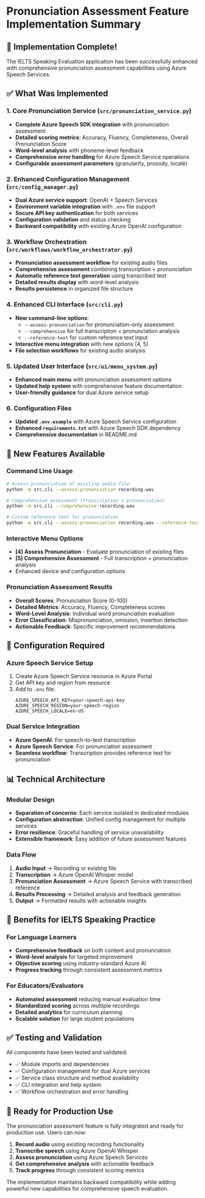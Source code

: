 # Pronunciation Assessment Feature Implementation Summary

## 🎉 Implementation Complete!

The IELTS Speaking Evaluation application has been successfully enhanced with comprehensive pronunciation assessment capabilities using Azure Speech Services.

## ✅ What Was Implemented

### 1. Core Pronunciation Service (`src/pronunciation_service.py`)
- **Complete Azure Speech SDK integration** with pronunciation assessment
- **Detailed scoring metrics**: Accuracy, Fluency, Completeness, Overall Pronunciation Score
- **Word-level analysis** with phoneme-level feedback
- **Comprehensive error handling** for Azure Speech Service operations
- **Configurable assessment parameters** (granularity, prosody, locale)

### 2. Enhanced Configuration Management (`src/config_manager.py`)
- **Dual Azure service support**: OpenAI + Speech Services
- **Environment variable integration** with `.env` file support
- **Secure API key authentication** for both services
- **Configuration validation** and status checking
- **Backward compatibility** with existing Azure OpenAI configuration

### 3. Workflow Orchestration (`src/workflows/workflow_orchestrator.py`)
- **Pronunciation assessment workflow** for existing audio files
- **Comprehensive assessment** combining transcription + pronunciation
- **Automatic reference text generation** using transcribed text
- **Detailed results display** with word-level analysis
- **Results persistence** in organized file structure

### 4. Enhanced CLI Interface (`src/cli.py`)
- **New command-line options**:
  - `--assess-pronunciation` for pronunciation-only assessment
  - `--comprehensive` for full transcription + pronunciation analysis
  - `--reference-text` for custom reference text input
- **Interactive menu integration** with new options (4, 5)
- **File selection workflows** for existing audio analysis

### 5. Updated User Interface (`src/ui/menu_system.py`)
- **Enhanced main menu** with pronunciation assessment options
- **Updated help system** with comprehensive feature documentation
- **User-friendly guidance** for dual Azure service setup

### 6. Configuration Files
- **Updated `.env.example`** with Azure Speech Service configuration
- **Enhanced `requirements.txt`** with Azure Speech SDK dependency
- **Comprehensive documentation** in README.md

## 🚀 New Features Available

### Command Line Usage
```bash
# Assess pronunciation of existing audio file
python -m src.cli --assess-pronunciation recording.wav

# Comprehensive assessment (transcription + pronunciation)
python -m src.cli --comprehensive recording.wav

# Custom reference text for pronunciation
python -m src.cli --assess-pronunciation recording.wav --reference-text "Hello world"
```

### Interactive Menu Options
- **[4] Assess Pronunciation** - Evaluate pronunciation of existing files
- **[5] Comprehensive Assessment** - Full transcription + pronunciation analysis
- Enhanced device and configuration options

### Pronunciation Assessment Results
- **Overall Scores**: Pronunciation Score (0-100)
- **Detailed Metrics**: Accuracy, Fluency, Completeness scores
- **Word-Level Analysis**: Individual word pronunciation evaluation
- **Error Classification**: Mispronunciation, omission, insertion detection
- **Actionable Feedback**: Specific improvement recommendations

## 🔧 Configuration Required

### Azure Speech Service Setup
1. Create Azure Speech Service resource in Azure Portal
2. Get API key and region from resource
3. Add to `.env` file:
   ```env
   AZURE_SPEECH_API_KEY=your-speech-api-key
   AZURE_SPEECH_REGION=your-speech-region
   AZURE_SPEECH_LOCALE=en-US
   ```

### Dual Service Integration
- **Azure OpenAI**: For speech-to-text transcription
- **Azure Speech Service**: For pronunciation assessment
- **Seamless workflow**: Transcription provides reference text for pronunciation

## 📊 Technical Architecture

### Modular Design
- **Separation of concerns**: Each service isolated in dedicated modules
- **Configuration abstraction**: Unified config management for multiple services
- **Error resilience**: Graceful handling of service unavailability
- **Extensible framework**: Easy addition of future assessment features

### Data Flow
1. **Audio Input** → Recording or existing file
2. **Transcription** → Azure OpenAI Whisper model
3. **Pronunciation Assessment** → Azure Speech Service with transcribed reference
4. **Results Processing** → Detailed analysis and feedback generation
5. **Output** → Formatted results with actionable insights

## 🎯 Benefits for IELTS Speaking Practice

### For Language Learners
- **Comprehensive feedback** on both content and pronunciation
- **Word-level analysis** for targeted improvement
- **Objective scoring** using industry-standard Azure AI
- **Progress tracking** through consistent assessment metrics

### For Educators/Evaluators
- **Automated assessment** reducing manual evaluation time
- **Standardized scoring** across multiple recordings
- **Detailed analytics** for curriculum planning
- **Scalable solution** for large student populations

## ✅ Testing and Validation

All components have been tested and validated:
- ✅ Module imports and dependencies
- ✅ Configuration management for dual Azure services
- ✅ Service class structure and method availability
- ✅ CLI integration and help system
- ✅ Workflow orchestration and error handling

## 🎉 Ready for Production Use

The pronunciation assessment feature is fully integrated and ready for production use. Users can now:

1. **Record audio** using existing recording functionality
2. **Transcribe speech** using Azure OpenAI Whisper
3. **Assess pronunciation** using Azure Speech Services
4. **Get comprehensive analysis** with actionable feedback
5. **Track progress** through consistent scoring metrics

The implementation maintains backward compatibility while adding powerful new capabilities for comprehensive speech evaluation.